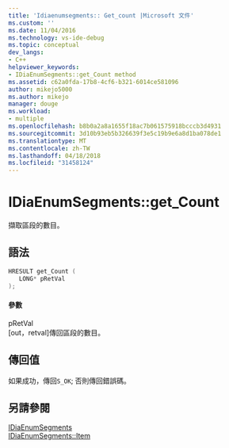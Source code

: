 ```yaml
---
title: 'Idiaenumsegments:: Get_count |Microsoft 文件'
ms.custom: ''
ms.date: 11/04/2016
ms.technology: vs-ide-debug
ms.topic: conceptual
dev_langs:
- C++
helpviewer_keywords:
- IDiaEnumSegments::get_Count method
ms.assetid: c62a0fda-17b8-4cf6-b321-6014ce581096
author: mikejo5000
ms.author: mikejo
manager: douge
ms.workload:
- multiple
ms.openlocfilehash: b8b0a2a8a1655f18ac7b061575918bcccb3d4931
ms.sourcegitcommit: 3d10b93eb5b326639f3e5c19b9e6a8d1ba078de1
ms.translationtype: MT
ms.contentlocale: zh-TW
ms.lasthandoff: 04/18/2018
ms.locfileid: "31458124"
---
```

# <a name="idiaenumsegmentsgetcount"></a>IDiaEnumSegments::get_Count
擷取區段的數目。  
  
## <a name="syntax"></a>語法  
  
```C++  
HRESULT get_Count (   
   LONG* pRetVal  
);  
```  
  
#### <a name="parameters"></a>參數  
 pRetVal  
 [out，retval]傳回區段的數目。  
  
## <a name="return-value"></a>傳回值  
 如果成功，傳回`S_OK`; 否則傳回錯誤碼。  
  
## <a name="see-also"></a>另請參閱  
 [IDiaEnumSegments](../../debugger/debug-interface-access/idiaenumsegments.md)   
 [IDiaEnumSegments::Item](../../debugger/debug-interface-access/idiaenumsegments-item.md)
